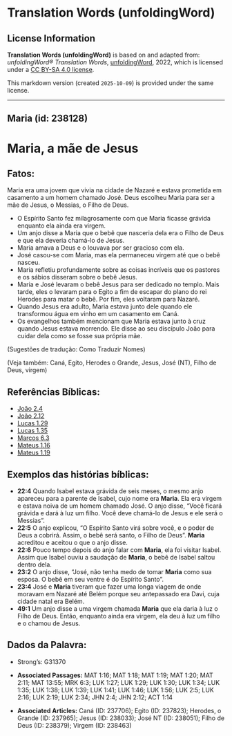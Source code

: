 # Translation Words (unfoldingWord)

## License Information

**Translation Words (unfoldingWord)** is based on and adapted from: _unfoldingWord® Translation Words_, [unfoldingWord](https://unfoldingword.org/utw), 2022, which is licensed under a [CC BY-SA 4.0 license](https://creativecommons.org/licenses/by-sa/4.0/legalcode.en).

This markdown version (created `2025-10-09`) is provided under the same license.



--------------------------------

## Maria (id: 238128)

Maria, a mãe de Jesus
=====================

Fatos:
------

Maria era uma jovem que vivia na cidade de Nazaré e estava prometida em casamento a um homem chamado José. Deus escolheu Maria para ser a mãe de Jesus, o Messias, o Filho de Deus.

* O Espírito Santo fez milagrosamente com que Maria ficasse grávida enquanto ela ainda era virgem.
* Um anjo disse a Maria que o bebê que nasceria dela era o Filho de Deus e que ela deveria chamá\-lo de Jesus.
* Maria amava a Deus e o louvava por ser gracioso com ela.
* José casou\-se com Maria, mas ela permaneceu virgem até que o bebê nasceu.
* Maria refletiu profundamente sobre as coisas incríveis que os pastores e os sábios disseram sobre o bebê Jesus.
* Maria e José levaram o bebê Jesus para ser dedicado no templo. Mais tarde, eles o levaram para o Egito a fim de escapar do plano do rei Herodes para matar o bebê. Por fim, eles voltaram para Nazaré.
* Quando Jesus era adulto, Maria estava junto dele quando ele transformou água em vinho em um casamento em Caná.
* Os evangelhos também mencionam que Maria estava junto à cruz quando Jesus estava morrendo. Ele disse ao seu discípulo João para cuidar dela como se fosse sua própria mãe.

(Sugestões de tradução: Como Traduzir Nomes)

(Veja também: Caná, Egito, Herodes o Grande, Jesus, José (NT), Filho de Deus, virgem)

Referências Bíblicas:
---------------------

* [João 2\.4](https://ref.ly/John2:4)
* [João 2\.12](https://ref.ly/John2:12)
* [Lucas 1\.29](https://ref.ly/Luke1:29)
* [Lucas 1\.35](https://ref.ly/Luke1:35)
* [Marcos 6\.3](https://ref.ly/Mark6:3)
* [Mateus 1\.16](https://ref.ly/Matt1:16)
* [Mateus 1\.19](https://ref.ly/Matt1:19)

Exemplos das histórias bíblicas:
--------------------------------

* **22:4** Quando Isabel estava grávida de seis meses, o mesmo anjo apareceu para a parente de Isabel, cujo nome era **Maria**. Ela era virgem e estava noiva de um homem chamado José. O anjo disse, “Você ficará grávida e dará à luz um filho. Você deve chamá\-lo de Jesus e ele será o Messias”.
* **22:5** O anjo explicou, “O Espírito Santo virá sobre você, e o poder de Deus a cobrirá. Assim, o bebê será santo, o Filho de Deus”. **Maria** acreditou e aceitou o que o anjo disse.
* **22:6** Pouco tempo depois do anjo falar com **Maria**, ela foi visitar Isabel. Assim que Isabel ouviu a saudação de **Maria**, o bebê de Isabel saltou dentro dela.
* **23:2** O anjo disse, “José, não tenha medo de tomar **Maria** como sua esposa. O bebê em seu ventre é do Espírito Santo”.
* **23:4** José e **Maria** tiveram que fazer uma longa viagem de onde moravam em Nazaré até Belém porque seu antepassado era Davi, cuja cidade natal era Belém.
* **49:1** Um anjo disse a uma virgem chamada **Maria** que ela daria à luz o Filho de Deus. Então, enquanto ainda era virgem, ela deu à luz um filho e o chamou de Jesus.

Dados da Palavra:
-----------------

* Strong’s: G31370

* **Associated Passages:** MAT 1:16; MAT 1:18; MAT 1:19; MAT 1:20; MAT 2:11; MAT 13:55; MRK 6:3; LUK 1:27; LUK 1:29; LUK 1:30; LUK 1:34; LUK 1:35; LUK 1:38; LUK 1:39; LUK 1:41; LUK 1:46; LUK 1:56; LUK 2:5; LUK 2:16; LUK 2:19; LUK 2:34; JHN 2:4; JHN 2:12; ACT 1:14
* **Associated Articles:** Caná (ID: 237706); Egito (ID: 237823); Herodes, o Grande (ID: 237965); Jesus (ID: 238033); José NT (ID: 238051); Filho de Deus (ID: 238379); Virgem (ID: 238463)

